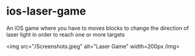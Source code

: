 # ios-laser-game
An iOS game where you have to moves blocks to change the direction of laser light in order to reach one or more targets

<img src="/Screenshots.jpeg" alt="Laser Game" width=200px /img>
